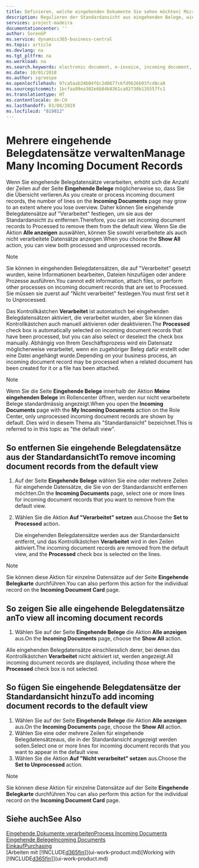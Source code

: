 ```yaml
---
title: Definieren, welche eingehenden Dokumente Sie sehen möchten| Microsoft Docs
description: Regulieren der Standardansicht aus eingehenden Belege, wie Erechnungen, um die Übersicht verarbeiteten und nicht verarbeiteten Datensätzen zu verbessern.
services: project-madeira
documentationcenter: ''
author: SorenGP
ms.service: dynamics365-business-central
ms.topic: article
ms.devlang: na
ms.tgt_pltfrm: na
ms.workload: na
ms.search.keywords: electronic document, e-invoice, incoming document, OCR, ecommerce, document exchange, import invoice
ms.date: 10/01/2018
ms.author: sgroespe
ms.openlocfilehash: 97ca5aab24b04f6c2d0677c6fd9626b93fcd8ca8
ms.sourcegitcommit: 1bcfaa99ea302e6b84b8361ca02730b135557fc1
ms.translationtype: HT
ms.contentlocale: de-CH
ms.lasthandoff: 03/08/2019
ms.locfileid: "819812"
---
```

# <a name="manage-many-incoming-document-records"></a><span data-ttu-id="cd2ee-103">Mehrere eingehende Belegdatensätze verwalten</span><span class="sxs-lookup"><span data-stu-id="cd2ee-103">Manage Many Incoming Document Records</span></span>
<span data-ttu-id="cd2ee-104">Wenn Sie eingehende Belegdatensätze verarbeiten, erhöht sich die Anzahl der Zeilen auf der Seite **Eingehende Belege** möglicherweise so, dass Sie die Übersicht verlieren.</span><span class="sxs-lookup"><span data-stu-id="cd2ee-104">As you create or process incoming document records, the number of lines on the **Incoming Documents** page may grow to an extent where you lose overview.</span></span> <span data-ttu-id="cd2ee-105">Daher können Sie eingehende Belegdatensätze auf "Verarbeitet" festlegen, um sie aus der Standardansicht zu entfernen.</span><span class="sxs-lookup"><span data-stu-id="cd2ee-105">Therefore, you can set incoming document records to Processed to remove them from the default view.</span></span> <span data-ttu-id="cd2ee-106">Wenn Sie die Aktion **Alle anzeigen** auswählen, können Sie sowohl verarbeitete als auch nicht verarbeitete Datensätze anzeigen.</span><span class="sxs-lookup"><span data-stu-id="cd2ee-106">When you choose the **Show All** action, you can view both processed and unprocessed records.</span></span>

> [!NOTE]  
>   <span data-ttu-id="cd2ee-107">Sie können in eingehenden Belegdatensätzen, die auf "Verarbeitet" gesetzt wurden, keine Informationen bearbeiten, Dateien hinzufügen oder andere Prozesse ausführen.</span><span class="sxs-lookup"><span data-stu-id="cd2ee-107">You cannot edit information, attach files, or perform other processes on incoming document records that are set to Processed.</span></span> <span data-ttu-id="cd2ee-108">Sie müssen sie zuerst auf "Nicht verarbeitet" festlegen.</span><span class="sxs-lookup"><span data-stu-id="cd2ee-108">You must first set it to Unprocessed.</span></span>

<span data-ttu-id="cd2ee-109">Das Kontrollkästchen **Verarbeitet** ist automatisch bei eingehenden Belegdatensätzen aktiviert, die verarbeitet wurden, aber Sie können das Kontrollkästchen auch manuell aktivieren oder deaktivieren.</span><span class="sxs-lookup"><span data-stu-id="cd2ee-109">The **Processed** check box is automatically selected on incoming document records that have been processed, but you can also select or deselect the check box manually.</span></span> <span data-ttu-id="cd2ee-110">Abhängig von Ihrem Geschäftsprozess wird ein Datensatz möglicherweise verarbeitet, wenn ein zugehöriger Beleg dafür erstellt oder eine Datei angehängt wurde.</span><span class="sxs-lookup"><span data-stu-id="cd2ee-110">Depending on your business process, an incoming document record may be processed when a related document has been created for it or a file has been attached.</span></span>

> [!NOTE]  
>   <span data-ttu-id="cd2ee-111">Wenn Sie die Seite **Eingehende Belege** innerhalb der Aktion **Meine eingehenden Belege** im Rollencenter öffnen, werden nur nicht verarbeitete Belege standardmässig angezeigt.</span><span class="sxs-lookup"><span data-stu-id="cd2ee-111">When you open the **Incoming Documents** page with the **My Incoming Documents** action on the Role Center, only unprocessed incoming document records are shown by default.</span></span> <span data-ttu-id="cd2ee-112">Dies wird in diesem Thema als "Standardansicht" bezeichnet.</span><span class="sxs-lookup"><span data-stu-id="cd2ee-112">This is referred to in this topic as "the default view".</span></span>

## <a name="to-remove-incoming-document-records-from-the-default-view"></a><span data-ttu-id="cd2ee-113">So entfernen Sie eingehende Belegdatensätze aus der Standardansicht</span><span class="sxs-lookup"><span data-stu-id="cd2ee-113">To remove incoming document records from the default view</span></span>
1. <span data-ttu-id="cd2ee-114">Auf der Seite **Eingehende Belege** wählen Sie eine oder mehrere Zeilen für eingehende Datensätze, die Sie von der Standardansicht entfernen möchten.</span><span class="sxs-lookup"><span data-stu-id="cd2ee-114">On the **Incoming Documents** page, select one or more lines for incoming document records that you want to remove from the default view.</span></span>
2. <span data-ttu-id="cd2ee-115">Wählen Sie die Aktion **Auf "Verarbeitet" setzen** aus.</span><span class="sxs-lookup"><span data-stu-id="cd2ee-115">Choose the **Set to Processed** action.</span></span>

    <span data-ttu-id="cd2ee-116">Die eingehenden Belegdatensätze werden aus der Standardansicht entfernt, und das Kontrollkästchen **Verarbeitet** wird in den Zeilen aktiviert.</span><span class="sxs-lookup"><span data-stu-id="cd2ee-116">The incoming document records are removed from the default view, and the **Processed** check box is selected on the lines.</span></span>

> [!NOTE]  
>   <span data-ttu-id="cd2ee-117">Sie können diese Aktion für einzelne Datensätze auf der Seite **Eingehende Belegkarte** durchführen.</span><span class="sxs-lookup"><span data-stu-id="cd2ee-117">You can also perform this action for the individual record on the **Incoming Document Card** page.</span></span>

## <a name="to-view-all-incoming-document-records"></a><span data-ttu-id="cd2ee-118">So zeigen Sie alle eingehende Belegdatensätze an</span><span class="sxs-lookup"><span data-stu-id="cd2ee-118">To view all incoming document records</span></span>
1. <span data-ttu-id="cd2ee-119">Wählen Sie auf der Seite **Eingehende Belege** die Aktion **Alle anzeigen** aus.</span><span class="sxs-lookup"><span data-stu-id="cd2ee-119">On the **Incoming Documents** page, choose the **Show All** action.</span></span>

<span data-ttu-id="cd2ee-120">Alle eingehenden Belegdatensätze einschliesslich derer, bei denen das Kontrollkästchen **Verarbeitet** nicht aktiviert ist, werden angezeigt.</span><span class="sxs-lookup"><span data-stu-id="cd2ee-120">All incoming document records are displayed, including those where the **Processed** check box is not selected.</span></span>

## <a name="to-add-incoming-document-records-to-the-default-view"></a><span data-ttu-id="cd2ee-121">So fügen Sie eingehende Belegdatensätze der Standardansicht hinzu</span><span class="sxs-lookup"><span data-stu-id="cd2ee-121">To add incoming document records to the default view</span></span>
1. <span data-ttu-id="cd2ee-122">Wählen Sie auf der Seite **Eingehende Belege** die Aktion **Alle anzeigen** aus.</span><span class="sxs-lookup"><span data-stu-id="cd2ee-122">On the **Incoming Documents** page, choose the **Show All** action.</span></span>
2. <span data-ttu-id="cd2ee-123">Wählen Sie eine oder mehrere Zeilen für eingehende Belegdatensätzeaus, die in der Standardansicht angezeigt werden sollen.</span><span class="sxs-lookup"><span data-stu-id="cd2ee-123">Select one or more lines for incoming document records that you want to appear in the default view.</span></span>
3. <span data-ttu-id="cd2ee-124">Wählen Sie die Aktion **Auf "Nicht verarbeitet" setzen** aus.</span><span class="sxs-lookup"><span data-stu-id="cd2ee-124">Choose the **Set to Unprocessed** action.</span></span>  

> [!NOTE]  
>   <span data-ttu-id="cd2ee-125">Sie können diese Aktion für einzelne Datensätze auf der Seite **Eingehende Belegkarte** durchführen.</span><span class="sxs-lookup"><span data-stu-id="cd2ee-125">You can also perform this action for the individual record on the **Incoming Document Card** page.</span></span>

## <a name="see-also"></a><span data-ttu-id="cd2ee-126">Siehe auch</span><span class="sxs-lookup"><span data-stu-id="cd2ee-126">See Also</span></span>
[<span data-ttu-id="cd2ee-127">Eingehende Dokumente verarbeiten</span><span class="sxs-lookup"><span data-stu-id="cd2ee-127">Process Incoming Documents</span></span>](across-process-income-documents.md)  
[<span data-ttu-id="cd2ee-128">Eingehende Belege</span><span class="sxs-lookup"><span data-stu-id="cd2ee-128">Incoming Documents</span></span>](across-income-documents.md)  
[<span data-ttu-id="cd2ee-129">Einkauf</span><span class="sxs-lookup"><span data-stu-id="cd2ee-129">Purchasing</span></span>](purchasing-manage-purchasing.md)  
<span data-ttu-id="cd2ee-130">[Arbeiten mit [!INCLUDE[d365fin](includes/d365fin_md.md)]](ui-work-product.md)</span><span class="sxs-lookup"><span data-stu-id="cd2ee-130">[Working with [!INCLUDE[d365fin](includes/d365fin_md.md)]](ui-work-product.md)</span></span>
